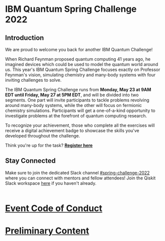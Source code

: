 # IBM Quantum Spring Challenge 2022

## Introduction

We are proud to welcome you back for another IBM Quantum Challenge!
 
When Richard Feynman proposed quantum computing 41 years ago, he imagined devices which could be used to model the quantum world around us. This year's IBM Quantum Spring Challenge focuses exactly on Professor Feynman's vision, simulating chemistry and many-body systems with four inviting challenges to solve.

The IBM Quantum Spring Challenge runs from **Monday, May 23 at 9AM EDT until Friday, May 27 at 5PM EDT**, and will be divided into two segments. One part will invite participants to tackle problems revolving around many-body systems, while the other will focus on fermionic chemistry simulations. Participants will get a one-of-a-kind opportunity to investigate problems at the forefront of quantum computing research.

To recognize your achievement, those who complete all the exercises will receive a digital achievement badge to showcase the skills you've developed throughout the challenge.

Think you're up for the task? **[Register here](https://challenges.quantum-computing.ibm.com/spring-2022)**

## Stay Connected 
Make sure to join the dedicated Slack channel [#spring-challenge-2022](https://qiskit.slack.com/archives/C03BRNA9UQY) where you can connect with mentors and fellow attendees! Join the Qiskit Slack workspace [here](https://ibm.co/joinqiskitslack) if you haven't already.
<br><br>
# [Event Code of Conduct](https://github.com/qiskit-community/ibm-quantum-spring-challenge-2022/blob/main/Code%20of%20Conduct.md#code-of-conduct-for-participation)

# [Preliminary Content](https://github.com/qiskit-community/ibm-quantum-spring-challenge-2022/blob/main/Preliminary%20Content.md)

<!-- # [FAQ](https://github.com/qiskit-community/ibm-quantum-spring-challenge-2022/wiki)<-- update for spring -->


